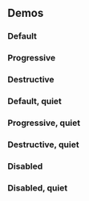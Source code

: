 <script setup>
import WvuiButton from '../../src/components/button/Button.vue';
</script>

## Demos

### Default

<Wrapper>
<template v-slot:demo>
<WvuiButton>Click me</WvuiButton>
</template>

<template v-slot:code>

```vue
<WvuiButton>Click me</WvuiButton>
```

</template>
</Wrapper>

### Progressive

<Wrapper>
<template v-slot:demo>
<WvuiButton action="progressive">Click me</WvuiButton>
</template>

<template v-slot:code>

```vue
<WvuiButton action="progressive">Click me</WvuiButton>
```

</template>
</Wrapper>

### Destructive

<Wrapper>
<template v-slot:demo>
<WvuiButton action="destructive">Click me</WvuiButton>
</template>

<template v-slot:code>

```vue
<WvuiButton action="destructive">Click me</WvuiButton>
```

</template>
</Wrapper>

### Default, quiet

<Wrapper>
<template v-slot:demo>
<WvuiButton :quiet="true">Click me</WvuiButton>
</template>

<template v-slot:code>

```vue
<WvuiButton :quiet="true">Click me</WvuiButton>
```

</template>
</Wrapper>

### Progressive, quiet

<Wrapper>
<template v-slot:demo>
<WvuiButton action="progressive" :quiet="true">Click me</WvuiButton>
</template>

<template v-slot:code>

```vue
<WvuiButton action="progressive" :quiet="true">Click me</WvuiButton>
```

</template>
</Wrapper>

### Destructive, quiet

<Wrapper>
<template v-slot:demo>
<WvuiButton action="destructive" :quiet="true">Click me</WvuiButton>
</template>

<template v-slot:code>

```vue
<WvuiButton action="destructive" :quiet="true">Click me</WvuiButton>
```

</template>
</Wrapper>

### Disabled

<Wrapper>
<template v-slot:demo>
<WvuiButton disabled>Click me</WvuiButton>
</template>

<template v-slot:code>

```vue
<WvuiButton disabled>Click me</WvuiButton>
```

</template>
</Wrapper>

### Disabled, quiet

<Wrapper>
<template v-slot:demo>
<WvuiButton :quiet="true" disabled>Click me</WvuiButton>
</template>

<template v-slot:code>

```vue
<WvuiButton :quiet="true" disabled>Click me</WvuiButton>
```

</template>
</Wrapper>

